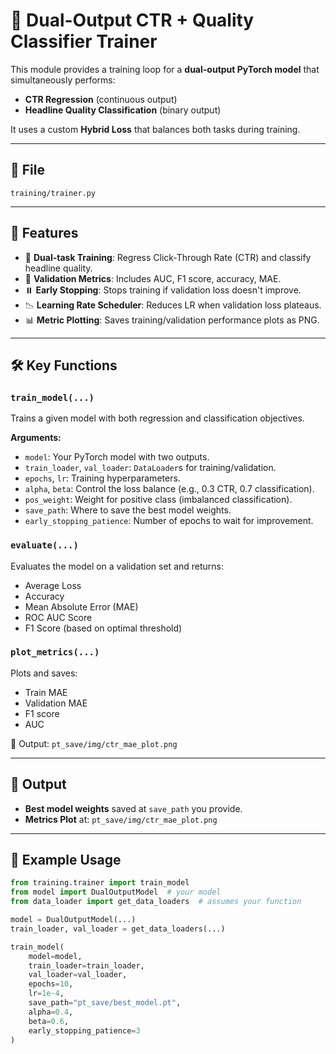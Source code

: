 # 🧠 Dual-Output CTR + Quality Classifier Trainer

This module provides a training loop for a **dual-output PyTorch model** that simultaneously performs:

- **CTR Regression** (continuous output)
- **Headline Quality Classification** (binary output)

It uses a custom **Hybrid Loss** that balances both tasks during training.

---

## 📁 File

`training/trainer.py`

---

## 🚀 Features

- 🎯 **Dual-task Training**: Regress Click-Through Rate (CTR) and classify headline quality.
- 🧪 **Validation Metrics**: Includes AUC, F1 score, accuracy, MAE.
- ⏸️ **Early Stopping**: Stops training if validation loss doesn't improve.
- 📉 **Learning Rate Scheduler**: Reduces LR when validation loss plateaus.
- 📊 **Metric Plotting**: Saves training/validation performance plots as PNG.

---

## 🛠️ Key Functions

### `train_model(...)`

Trains a given model with both regression and classification objectives.

**Arguments:**

- `model`: Your PyTorch model with two outputs.
- `train_loader`, `val_loader`: `DataLoader`s for training/validation.
- `epochs`, `lr`: Training hyperparameters.
- `alpha`, `beta`: Control the loss balance (e.g., 0.3 CTR, 0.7 classification).
- `pos_weight`: Weight for positive class (imbalanced classification).
- `save_path`: Where to save the best model weights.
- `early_stopping_patience`: Number of epochs to wait for improvement.

### `evaluate(...)`

Evaluates the model on a validation set and returns:

- Average Loss
- Accuracy
- Mean Absolute Error (MAE)
- ROC AUC Score
- F1 Score (based on optimal threshold)

### `plot_metrics(...)`

Plots and saves:

- Train MAE
- Validation MAE
- F1 score
- AUC

📍 Output: `pt_save/img/ctr_mae_plot.png`

---

## 💾 Output

- **Best model weights** saved at `save_path` you provide.
- **Metrics Plot** at: `pt_save/img/ctr_mae_plot.png`

---

## 📌 Example Usage

```python
from training.trainer import train_model
from model import DualOutputModel  # your model
from data_loader import get_data_loaders  # assumes your function

model = DualOutputModel(...)
train_loader, val_loader = get_data_loaders(...)

train_model(
    model=model,
    train_loader=train_loader,
    val_loader=val_loader,
    epochs=10,
    lr=1e-4,
    save_path="pt_save/best_model.pt",
    alpha=0.4,
    beta=0.6,
    early_stopping_patience=3
)
